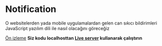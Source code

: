 # Notification
O websitelerden yada mobile uygulamalardan gelen can sıkıcı bildirimleri JavaScript yazılım dili ile nasıl olacağını göreceğiz

<a href="https://glistening-tarsier-7afabf.netlify.app/">Ön izleme</a>
<b>Siz kodu localhosttan <a href="https://marketplace.visualstudio.com/items?itemName=ritwickdey.LiveServer">Live server</a> kullanarak çalıştırın
 </b>


